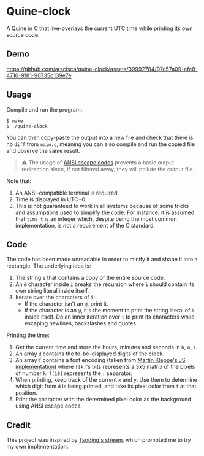 # Quine-clock
A [Quine](https://en.wikipedia.org/wiki/Quine_(computing)) in C that live-overlays the current UTC time while printing its own source code.


## Demo
https://github.com/arscisca/quine-clock/assets/39992784/97c57a09-efe8-4710-9f81-90735d139e7e


## Usage
Compile and run the program:

    $ make
    $ ./quine-clock
You can then copy-paste the output into a new file and check that there is no `diff` from `main.c`, meaning you can also compile and run the copied file and observe the same result.

> ⚠️ The usage of [ANSI escape codes](https://en.wikipedia.org/wiki/ANSI_escape_code) prevents a basic output
redirection since, if not filtered away, they will pollute the output file.

Note that:
1. An ANSI-compatible terminal is required.
2. Time is displayed in UTC+0.
3. This is not guaranteed to work in all systems because of some tricks and assumptions used to simplify the code. For instance, it is assumed that `time_t` is an integer which, despite being the most common implementation, is not a requirement of the C standard.


## Code
The code has been made unreadable in order to minify it and shape it into a rectangle. The underlying idea is:
1. The string `i` that contains a copy of the entire source code.
2. An `@` character inside `i` breaks the recursion where `i` should contain its own string literal inside itself.
3. Iterate over the characters of `i`:
   * If the character isn't an `@`, print it.
   * If the character is an `@`, it's the moment to print the string literal of `i` inside itself. Do an inner iteration over `i` to print its characters while escaping newlines, backslashes and quotes.

Printing the time:
1. Get the current time and store the hours, minutes and seconds in `h`, `m`, `s`.
2. An array `d` contains the to-be-displayed digits of the clock.
3. An array `f` contains a font encoding (taken from [Martin Kleppe's JS implementation](https://aem1k.com/qlock/)) where `f[k]`'s bits represents a 3x5 matrix of the pixels of number `k`. `f[10]` represents the `:` separator. 
4. When printing, keep track of the current `x` and `y`. Use them to determine which digit from `d` is being printed, and take its pixel color from `f` at that position.
5. Print the character with the determined pixel color as the background using ANSI escape codes.


## Credit
This project was inspired by [Tsoding's stream](https://www.youtube.com/watch?v=plFwBqBYpcY), which prompted me to try my own implementation.
